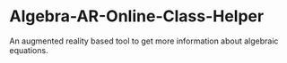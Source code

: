 # Algebra-AR-Online-Class-Helper
An augmented reality based tool to get more information about algebraic equations.

